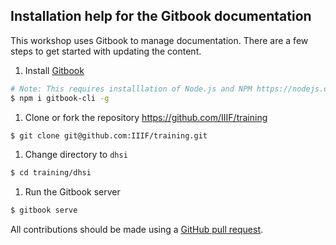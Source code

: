 ## Installation help for the Gitbook documentation

This workshop uses Gitbook to manage documentation. There are a few steps to get started with updating the content.

1. Install [Gitbook](https://github.com/GitbookIO/gitbook)
```sh
# Note: This requires installlation of Node.js and NPM https://nodejs.org/en/download/
$ npm i gitbook-cli -g
```
1. Clone or fork the repository https://github.com/IIIF/training
```sh
$ git clone git@github.com:IIIF/training.git
```
1. Change directory to `dhsi`
```sh
$ cd training/dhsi
```
1. Run the Gitbook server
```sh
$ gitbook serve
```

All contributions should be made using a [GitHub pull request](https://help.github.com/articles/about-pull-requests/).
